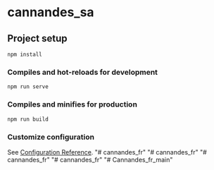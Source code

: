 # cannandes_sa

## Project setup
```
npm install
```

### Compiles and hot-reloads for development
```
npm run serve
```

### Compiles and minifies for production
```
npm run build
```

### Customize configuration
See [Configuration Reference](https://cli.vuejs.org/config/).
"# cannandes_fr" 
"# cannandes_fr" 
"# cannandes_fr" 
"# cannandes_fr" 
"# Cannandes_fr_main" 
